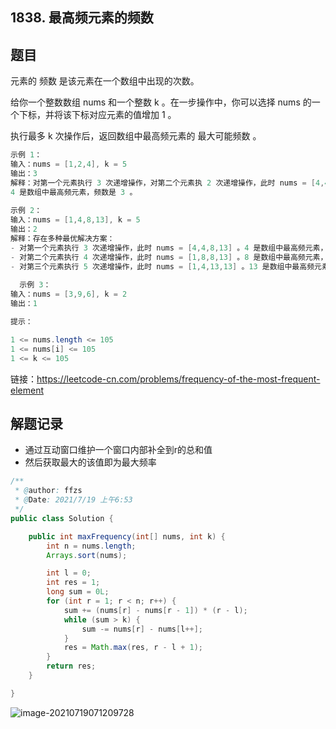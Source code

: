 ## 1838. 最高频元素的频数

## 题目

元素的 频数 是该元素在一个数组中出现的次数。

给你一个整数数组 nums 和一个整数 k 。在一步操作中，你可以选择 nums 的一个下标，并将该下标对应元素的值增加 1 。

执行最多 k 次操作后，返回数组中最高频元素的 最大可能频数 。

```java
示例 1：
输入：nums = [1,2,4], k = 5
输出：3
解释：对第一个元素执行 3 次递增操作，对第二个元素执 2 次递增操作，此时 nums = [4,4,4] 。
4 是数组中最高频元素，频数是 3 。
    
示例 2：
输入：nums = [1,4,8,13], k = 5
输出：2
解释：存在多种最优解决方案：
- 对第一个元素执行 3 次递增操作，此时 nums = [4,4,8,13] 。4 是数组中最高频元素，频数是 2 。
- 对第二个元素执行 4 次递增操作，此时 nums = [1,8,8,13] 。8 是数组中最高频元素，频数是 2 。
- 对第三个元素执行 5 次递增操作，此时 nums = [1,4,13,13] 。13 是数组中最高频元素，频数是 2 。
    
  示例 3：
输入：nums = [3,9,6], k = 2
输出：1
```

```java
提示：

1 <= nums.length <= 105
1 <= nums[i] <= 105
1 <= k <= 105
```


链接：https://leetcode-cn.com/problems/frequency-of-the-most-frequent-element


## 解题记录

+ 通过互动窗口维护一个窗口内部补全到r的总和值
+ 然后获取最大的该值即为最大频率

```java
/**
 * @author: ffzs
 * @Date: 2021/7/19 上午6:53
 */
public class Solution {

    public int maxFrequency(int[] nums, int k) {
        int n = nums.length;
        Arrays.sort(nums);

        int l = 0;
        int res = 1;
        long sum = 0L;
        for (int r = 1; r < n; r++) {
            sum += (nums[r] - nums[r - 1]) * (r - l);
            while (sum > k) {
                sum -= nums[r] - nums[l++];
            }
            res = Math.max(res, r - l + 1);
        }
        return res;
    }

}
```

![image-20210719071209728](https://gitee.com/ffzs/picture_go/raw/master/img/image-20210719071209728.png)